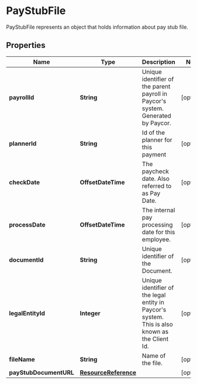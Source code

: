 

# PayStubFile

PayStubFile represents an object that holds information about pay stub file.

## Properties

| Name | Type | Description | Notes |
|------------ | ------------- | ------------- | -------------|
|**payrollId** | **String** | Unique identifier of the parent payroll in Paycor&#39;s system. Generated by Paycor. |  [optional] |
|**plannerId** | **String** | Id of the planner for this payment |  [optional] |
|**checkDate** | **OffsetDateTime** | The paycheck date. Also referred to as Pay Date. |  [optional] |
|**processDate** | **OffsetDateTime** | The internal pay processing date for this employee. |  [optional] |
|**documentId** | **String** | Unique identifier of the Document. |  [optional] |
|**legalEntityId** | **Integer** | Unique identifier of the legal entity in Paycor&#39;s system. This is also known as the Client Id.              |  [optional] |
|**fileName** | **String** | Name of the file. |  [optional] |
|**payStubDocumentURL** | [**ResourceReference**](ResourceReference.md) |  |  [optional] |



